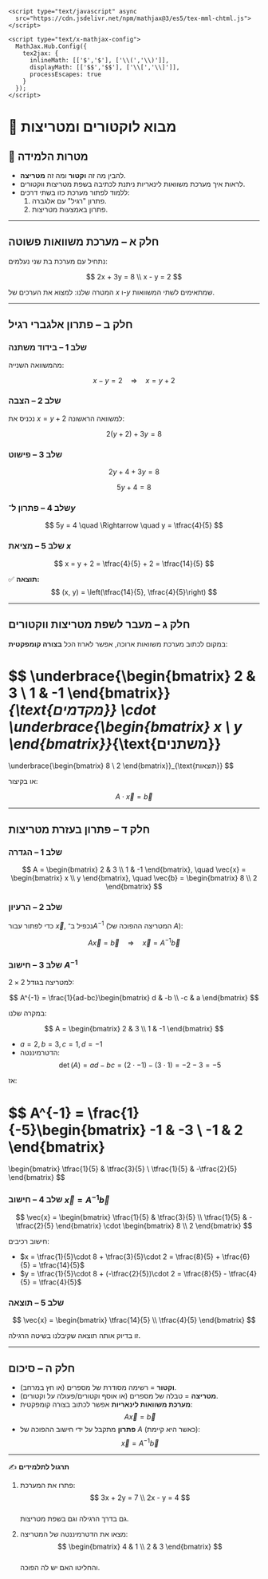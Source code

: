     <script type="text/javascript" async
      src="https://cdn.jsdelivr.net/npm/mathjax@3/es5/tex-mml-chtml.js">
    </script>

    <script type="text/x-mathjax-config">
      MathJax.Hub.Config({
        tex2jax: {
          inlineMath: [['$','$'], ['\\(','\\)']],
          displayMath: [['$$','$$'], ['\\[','\\]']],
          processEscapes: true
        }
      });
    </script>
    

# 📘 מבוא לוקטורים ומטריצות

## 🎯 מטרות הלמידה
- להבין מה זה **וקטור** ומה זה **מטריצה**.  
- לראות איך מערכת משוואות לינאריות ניתנת לכתיבה בשפת מטריצות ווקטורים.  
- ללמוד לפתור מערכת כזו בשתי דרכים:  
  1. פתרון "רגיל" עם אלגברה.  
  2. פתרון באמצעות מטריצות.  

---

## חלק א – מערכת משוואות פשוטה

נתחיל עם מערכת בת שני נעלמים:

$$
2x + 3y = 8 \\
x - y = 2
$$

המטרה שלנו: למצוא את הערכים של $x$ ו-$y$ שמתאימים לשתי המשוואות.

---

## חלק ב – פתרון אלגברי רגיל

### שלב 1 – בידוד משתנה
מהמשוואה השנייה:

$$
x - y = 2 \quad \Rightarrow \quad x = y + 2
$$

### שלב 2 – הצבה
נכניס את $x = y+2$ למשוואה הראשונה:

$$
2(y+2) + 3y = 8
$$

### שלב 3 – פישוט
$$
2y + 4 + 3y = 8
$$

$$
5y + 4 = 8
$$

### שלב 4 – פתרון ל־$y$
$$
5y = 4 \quad \Rightarrow \quad y = \tfrac{4}{5}
$$

### שלב 5 – מציאת $x$
$$
x = y + 2 = \tfrac{4}{5} + 2 = \tfrac{14}{5}
$$

✅ **תוצאה:**  
$$
(x, y) = \left(\tfrac{14}{5}, \tfrac{4}{5}\right)
$$

---

## חלק ג – מעבר לשפת מטריצות ווקטורים

במקום לכתוב מערכת משוואות ארוכה, אפשר לארוז הכל **בצורה קומפקטית**:

$$
\underbrace{\begin{bmatrix}
2 & 3 \\
1 & -1
\end{bmatrix}}_{\text{מקדמים}}
\cdot
\underbrace{\begin{bmatrix}
x \\ y
\end{bmatrix}}_{\text{משתנים}}
=
\underbrace{\begin{bmatrix}
8 \\ 2
\end{bmatrix}}_{\text{תוצאות}}
$$

או בקיצור:

$$
A \cdot \vec{x} = \vec{b}
$$

---

## חלק ד – פתרון בעזרת מטריצות

### שלב 1 – הגדרה
$$
A = \begin{bmatrix} 2 & 3 \\ 1 & -1 \end{bmatrix}, 
\quad
\vec{x} = \begin{bmatrix} x \\ y \end{bmatrix},
\quad
\vec{b} = \begin{bmatrix} 8 \\ 2 \end{bmatrix}
$$

### שלב 2 – הרעיון
כדי לפתור עבור $\vec{x}$, נכפיל ב־$A^{-1}$ (המטריצה ההפוכה של $A$):

$$
A \vec{x} = \vec{b}
\quad \Rightarrow \quad
\vec{x} = A^{-1}\vec{b}
$$

### שלב 3 – חישוב $A^{-1}$

למטריצה בגודל $2 \times 2$:

$$
A^{-1} = \frac{1}{ad-bc}\begin{bmatrix} d & -b \\ -c & a \end{bmatrix}
$$

במקרה שלנו:

$$
A = \begin{bmatrix} 2 & 3 \\ 1 & -1 \end{bmatrix}
$$

- $a=2, b=3, c=1, d=-1$  
- הדטרמיננטה:  
$$
\det(A) = ad - bc = (2 \cdot -1) - (3 \cdot 1) = -2 - 3 = -5
$$

אז:

$$
A^{-1} = \frac{1}{-5}\begin{bmatrix} -1 & -3 \\ -1 & 2 \end{bmatrix}
= 
\begin{bmatrix}
\tfrac{1}{5} & \tfrac{3}{5} \\
\tfrac{1}{5} & -\tfrac{2}{5}
\end{bmatrix}
$$

### שלב 4 – חישוב $\vec{x} = A^{-1}\vec{b}$

$$
\vec{x} =
\begin{bmatrix}
\tfrac{1}{5} & \tfrac{3}{5} \\
\tfrac{1}{5} & -\tfrac{2}{5}
\end{bmatrix}
\cdot
\begin{bmatrix}
8 \\ 2
\end{bmatrix}
$$

חישוב רכיבים:

- $x = \tfrac{1}{5}\cdot 8 + \tfrac{3}{5}\cdot 2 = \tfrac{8}{5} + \tfrac{6}{5} = \tfrac{14}{5}$  
- $y = \tfrac{1}{5}\cdot 8 + (-\tfrac{2}{5})\cdot 2 = \tfrac{8}{5} - \tfrac{4}{5} = \tfrac{4}{5}$

### שלב 5 – תוצאה
$$
\vec{x} =
\begin{bmatrix}
\tfrac{14}{5} \\
 \tfrac{4}{5}
\end{bmatrix}
$$

זו בדיוק אותה תוצאה שקיבלנו בשיטה הרגילה.

---

## חלק ה – סיכום

- **וקטור** = רשימה מסודרת של מספרים (או חץ במרחב).  
- **מטריצה** = טבלה של מספרים (או אוסף וקטורים/פעולה על וקטורים).  
- **מערכת משוואות לינאריות** אפשר לכתוב בצורה קומפקטית:  
  $$
  A \vec{x} = \vec{b}
  $$
- **פתרון** מתקבל על ידי חישוב ההפוכה של $A$ (כאשר היא קיימת):  
  $$
  \vec{x} = A^{-1}\vec{b}
  $$

---

✍️ **תרגול לתלמידים**  
1. פתרו את המערכת:  
   $$
   3x + 2y = 7 \\
   2x - y = 4
   $$  
   גם בדרך הרגילה וגם בשפת מטריצות.  

2. מצאו את הדטרמיננטה של המטריצה:  
   $$
   \begin{bmatrix} 4 & 1 \\ 2 & 3 \end{bmatrix}
   $$  
   והחליטו האם יש לה הפוכה.
